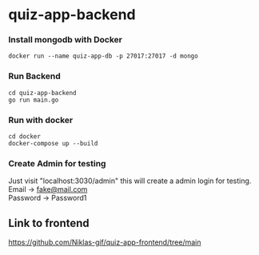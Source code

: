 # quiz-app-backend
 
### Install mongodb with Docker

```docker run --name quiz-app-db -p 27017:27017 -d mongo```

### Run Backend

```cd quiz-app-backend```\
```go run main.go``` 

### Run with docker

```cd docker```\
```docker-compose up --build```

### Create Admin for testing

Just visit "localhost:3030/admin" this will create a admin login for testing.\
Email    -> fake@mail.com\
Password -> Password1

## Link to frontend

https://github.com/Niklas-gif/quiz-app-frontend/tree/main